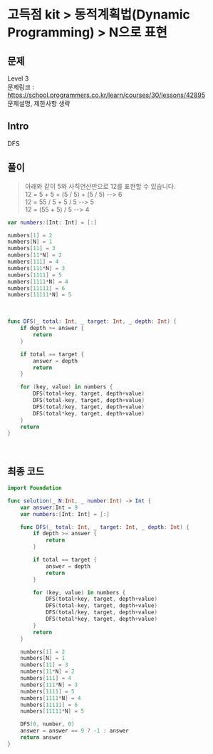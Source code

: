 # 고득점 kit > 동적계획법(Dynamic Programming) > N으로 표현

## 문제

Level 3
<br/>
문제링크 : https://school.programmers.co.kr/learn/courses/30/lessons/42895
<br/>
문제설명, 제한사항 생략
<br/>

## Intro

DFS
<br/>

## 풀이

> 아래와 같이 5와 사칙연산만으로 12를 표현할 수 있습니다.
> <br/>
> 12 = 5 + 5 + (5 / 5) + (5 / 5) --> 6
> <br/>
> 12 = 55 / 5 + 5 / 5 --> 5
> <br/>
> 12 = (55 + 5) / 5 --> 4
> <br/>

```swift
var numbers:[Int: Int] = [:]

numbers[1] = 2
numbers[N] = 1
numbers[11] = 3
numbers[11*N] = 2
numbers[111] = 4
numbers[111*N] = 3
numbers[1111] = 5
numbers[1111*N] = 4
numbers[11111] = 6
numbers[11111*N] = 5
```

<br/>

```swift
func DFS(_ total: Int, _ target: Int, _ depth: Int) {
    if depth >= answer {
        return
    }

    if total == target {
        answer = depth
        return
    }

    for (key, value) in numbers {
        DFS(total+key, target, depth+value)
        DFS(total-key, target, depth+value)
        DFS(total/key, target, depth+value)
        DFS(total*key, target, depth+value)
    }
    return
}
```

<br/>

## 최종 코드

```swift
import Foundation

func solution(_ N:Int, _ number:Int) -> Int {
    var answer:Int = 9
    var numbers:[Int: Int] = [:]

    func DFS(_ total: Int, _ target: Int, _ depth: Int) {
        if depth >= answer {
            return
        }

        if total == target {
            answer = depth
            return
        }

        for (key, value) in numbers {
            DFS(total+key, target, depth+value)
            DFS(total-key, target, depth+value)
            DFS(total/key, target, depth+value)
            DFS(total*key, target, depth+value)
        }
        return
    }

    numbers[1] = 2
    numbers[N] = 1
    numbers[11] = 3
    numbers[11*N] = 2
    numbers[111] = 4
    numbers[111*N] = 3
    numbers[1111] = 5
    numbers[1111*N] = 4
    numbers[11111] = 6
    numbers[11111*N] = 5

    DFS(0, number, 0)
    answer = answer == 9 ? -1 : answer
    return answer
}
```
